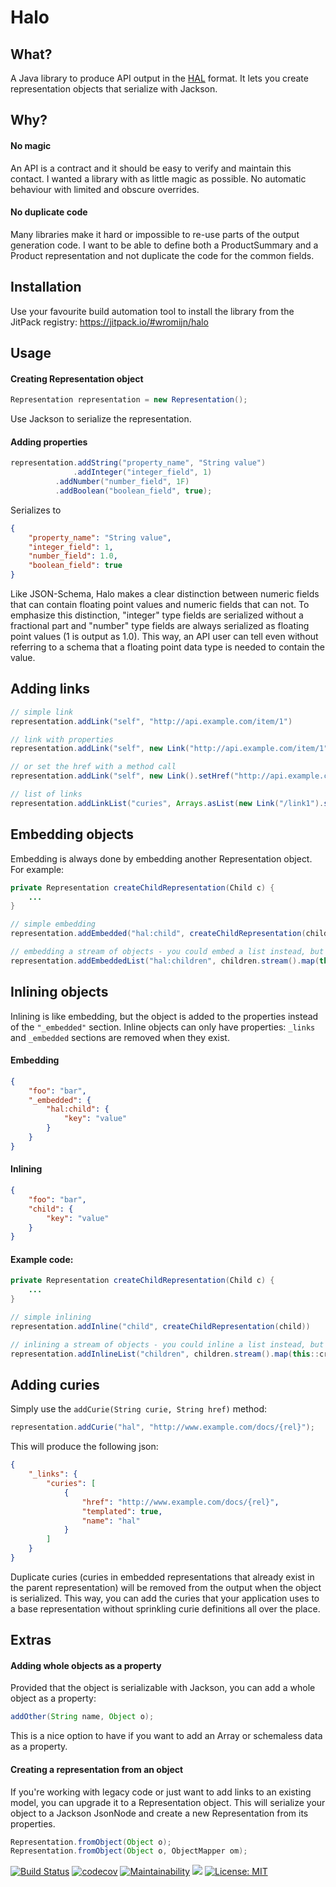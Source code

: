 # Halo

## What?

A Java library to produce API output in the [HAL](http://stateless.co/hal_specification.html) format. It lets you create representation objects that serialize with Jackson.

## Why?

#### No magic
An API is a contract and it should be easy to verify and maintain this contact. I wanted a library with as little magic as possible. No automatic behaviour with limited and obscure overrides.

#### No duplicate code
Many libraries make it hard or impossible to re-use parts of the output generation code. I want to be able to define both a ProductSummary and a Product representation and not duplicate the code for the common fields.

## Installation

Use your favourite build automation tool to install the library from the JitPack registry: https://jitpack.io/#wromijn/halo

## Usage

#### Creating Representation object

```java
Representation representation = new Representation();
```

Use Jackson to serialize the representation.

#### Adding properties
```java
representation.addString("property_name", "String value")
              .addInteger("integer_field", 1)
	      .addNumber("number_field", 1F)
	      .addBoolean("boolean_field", true);
```

Serializes to

```json
{
	"property_name": "String value",
	"integer_field": 1,
	"number_field": 1.0,
	"boolean_field": true
}
```

Like JSON-Schema, Halo makes a clear distinction between numeric fields that can contain floating point values and numeric fields that can not. To emphasize this distinction, "integer" type fields are serialized without a fractional part and "number" type fields are always serialized as floating point values (1 is output as 1.0). This way, an API user can tell even without referring to a schema that a floating point data type is needed to contain the value.

## Adding links

```java
// simple link
representation.addLink("self", "http://api.example.com/item/1")

// link with properties
representation.addLink("self", new Link("http://api.example.com/item/1").setTitle("title"))

// or set the href with a method call
representation.addLink("self", new Link().setHref("http://api.example.com/item/1").setTitle("title"))

// list of links
representation.addLinkList("curies", Arrays.asList(new Link("/link1").setName("ns")))
```

## Embedding objects

Embedding is always done by embedding another Representation object. For example:

```java
private Representation createChildRepresentation(Child c) {
	...
}

// simple embedding
representation.addEmbedded("hal:child", createChildRepresentation(child))

// embedding a stream of objects - you could embed a list instead, but this is quicker
representation.addEmbeddedList("hal:children", children.stream().map(this::createChildRepresentation))
```

## Inlining objects

Inlining is like embedding, but the object is added to the properties instead of the `"_embedded"` section. Inline objects can only have properties: `_links` and `_embedded` sections are removed when they exist.

#### Embedding
```json
{
	"foo": "bar",
	"_embedded": {
		"hal:child": {
			"key": "value"
		}
	}
}
```

#### Inlining
```json
{
	"foo": "bar",
	"child": {
		"key": "value"
	}
}
```

#### Example code:
```java
private Representation createChildRepresentation(Child c) {
	...
}

// simple inlining
representation.addInline("child", createChildRepresentation(child))

// inlining a stream of objects - you could inline a list instead, but this is quicker
representation.addInlineList("children", children.stream().map(this::createChildRepresentation))
```

## Adding curies

Simply use the `addCurie(String curie, String href)` method:
```java
representation.addCurie("hal", "http://www.example.com/docs/{rel}");
```

This will produce the following json:
```json
{
    "_links": {
        "curies": [
            {
                "href": "http://www.example.com/docs/{rel}",
                "templated": true,
                "name": "hal"
            }
        ]    
    }
}
```

Duplicate curies (curies in embedded representations that already exist in the parent
representation) will be removed from the output when the object is serialized. This way, you can add the curies that
your application uses to a base representation without sprinkling curie definitions all
over the place.

## Extras

#### Adding whole objects as a property
Provided that the object is serializable with Jackson, you can add a whole object as a property:
```java
addOther(String name, Object o);
```
This is a nice option to have if you want to add an Array or schemaless data as a property.

#### Creating a representation from an object
If you're working with legacy code or just want to add links to an existing model, you can upgrade it to a Representation object.
This will serialize your object to a Jackson JsonNode and create a new Representation from its properties.

```java
Representation.fromObject(Object o);
Representation.fromObject(Object o, ObjectMapper om);
```

[![Build Status](https://travis-ci.org/wromijn/halo.svg?branch=master)](https://travis-ci.org/wromijn/halo)
[![codecov](https://codecov.io/gh/wromijn/halo/branch/master/graph/badge.svg)](https://codecov.io/gh/wromijn/halo)
[![Maintainability](https://api.codeclimate.com/v1/badges/e384ffe146c10612337e/maintainability)](https://codeclimate.com/github/wromijn/halo/maintainability)
[![](https://jitpack.io/v/wromijn/halo.svg)](https://jitpack.io/#wromijn/halo)
[![License: MIT](https://img.shields.io/badge/License-MIT-yellow.svg)](https://opensource.org/licenses/MIT)
